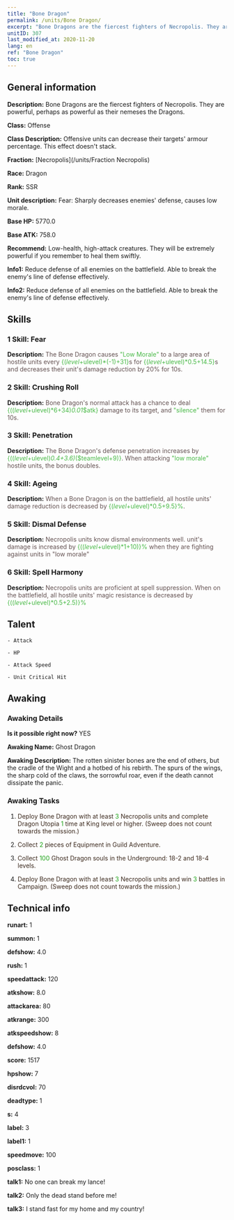 ```yaml
---
title: "Bone Dragon"
permalink: /units/Bone Dragon/
excerpt: "Bone Dragons are the fiercest fighters of Necropolis. They are powerful, perhaps as powerful as their nemeses the Dragons. "
unitID: 307
last_modified_at: 2020-11-20
lang: en
ref: "Bone Dragon"
toc: true
---
```

## General information
 **Description:** Bone Dragons are the fiercest fighters of Necropolis. They are powerful, perhaps as powerful as their nemeses the Dragons. 

 **Class:** Offense

 **Class Description:** Offensive units can decrease their targets' armour percentage. This effect doesn't stack.

 **Fraction:** [Necropolis](/units/Fraction Necropolis)

 **Race:** Dragon

 **Rank:** SSR

 **Unit description:** Fear: Sharply decreases enemies' defense, causes low morale.

 **Base HP:** 5770.0

 **Base ATK:** 758.0

 **Recommend:** Low-health, high-attack creatures. They will be extremely powerful if you remember to heal them swiftly.

 **Info1:** Reduce defense of all enemies on the battlefield. Able to break the enemy's line of defense effectively.

 **Info2:** Reduce defense of all enemies on the battlefield. Able to break the enemy's line of defense effectively.

## Skills
### 1 Skill: Fear
 **Description:** <span style="color: #645252">The Bone Dragon causes <span style="color: black"><span style="color: #48b946">\"Low Morale\" <span style="color: black"><span style="color: #645252">to a large area of hostile units every <span style="color: black"><span style="color: #48b946">{($level+$ulevel)*(-1)+31}<span style="color: black"><span style="color: #645252">s for <span style="color: black"><span style="color: #48b946">{($level+$ulevel)*0.5+14.5}<span style="color: black"><span style="color: #645252">s and decreases their unit's damage reduction by 20% for 10s.<span style="color: black">

### 2 Skill: Crushing Roll
 **Description:** <span style="color: #645252">Bone Dragon's normal attack has a chance to deal <span style="color: black"><span style="color: #48b946">{(($level+$ulevel)*6+34)*0.01*$atk}<span style="color: black"><span style="color: #645252"> damage to its target, and <span style="color: black"><span style="color: #48b946">\"silence\"<span style="color: black"><span style="color: #645252"> them for 10s.<span style="color: black">

### 3 Skill: Penetration
 **Description:** <span style="color: #645252">The Bone Dragon's defense penetration increases by <span style="color: black"><span style="color: #48b946">{(($level+$ulevel)*0.4+3.6)*($teamlevel+9)}<span style="color: black"><span style="color: #645252">. When attacking <span style="color: black"><span style="color: #48b946">\"low morale\"<span style="color: black"><span style="color: #645252"> hostile units, the bonus doubles.<span style="color: black">

### 4 Skill: Ageing
 **Description:** <span style="color: #645252">When a Bone Dragon is on the battlefield, all hostile units' damage reduction is decreased by <span style="color: black"><span style="color: #48b946">{($level+$ulevel)*0.5+9.5}%<span style="color: black"><span style="color: #645252">.<span style="color: black">

### 5 Skill: Dismal Defense
 **Description:** <span style="color: #645252">Necropolis units know dismal environments well. unit's damage is increased by <span style="color: black"><span style="color: #48b946">{(($level+$ulevel)*1+10)}%<span style="color: black"><span style="color: #645252"> when they are fighting against units in \"low morale\"<span style="color: black">

### 6 Skill: Spell Harmony
 **Description:** <span style="color: #645252">Necropolis units are proficient at spell suppression. When on the battlefield, all hostile units' magic resistance is decreased by <span style="color: black"><span style="color: #48b946">{(($level+$ulevel)*0.5+2.5)}%<span style="color: black">

## Talent

    - Attack

    - HP

    - Attack Speed

    - Unit Critical Hit

## Awaking
### Awaking Details
 **Is it possible right now?** YES

 **Awaking Name:** Ghost Dragon

 **Awaking Description:** The rotten sinister bones are the end of others, but the cradle of the Wight and a hotbed of his rebirth. The spurs of the wings, the sharp cold of the claws, the sorrowful roar, even if the death cannot dissipate the panic.

### Awaking Tasks
 1. <span style="color: #3c2a1e">Deploy Bone Dragon with at least <span style="color: black"><span style="color: #1ca216">3<span style="color: black"><span style="color: #3c2a1e"> Necropolis units and complete Dragon Utopia <span style="color: black"><span style="color: #1ca216">1<span style="color: black"><span style="color: #3c2a1e"> time at King level or higher. (Sweep does not count towards the mission.)<span style="color: black">

 2. <span style="color: #3c2a1e">Collect <span style="color: black"><span style="color: #1ca216">2<span style="color: black"><span style="color: #3c2a1e"> pieces of Equipment in Guild Adventure.<span style="color: black">

 3. <span style="color: #3c2a1e">Collect <span style="color: black"><span style="color: #1ca216">100<span style="color: black"><span style="color: #3c2a1e"> Ghost Dragon souls in the Underground: 18-2 and 18-4 levels.<span style="color: black">

 4. <span style="color: #3c2a1e">Deploy Bone Dragon with at least <span style="color: black"><span style="color: #1ca216">3<span style="color: black"><span style="color: #3c2a1e"> Necropolis units and win <span style="color: black"><span style="color: #1ca216">3<span style="color: black"><span style="color: #3c2a1e"> battles in Campaign. (Sweep does not count towards the mission.)<span style="color: black">

## Technical info
 **runart:** 1

 **summon:** 1

 **defshow:** 4.0

 **rush:** 1

 **speedattack:** 120

 **atkshow:** 8.0

 **attackarea:** 80

 **atkrange:** 300

 **atkspeedshow:** 8

 **defshow:** 4.0

 **score:** 1517

 **hpshow:** 7

 **disrdcvol:** 70

 **deadtype:** 1

 **s:** 4

 **label:** 3

 **label1:** 1

 **speedmove:** 100

 **posclass:** 1

 **talk1:** No one can break my lance!

 **talk2:** Only the dead stand before me!

 **talk3:** I stand fast for my home and my country!

